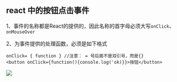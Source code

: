 ## react 中的按钮点击事件

1、事件的名称都是React的提供的，因此名称的首字母必须大写`onClick`、`onMouseOver`

2、为事件提供的处理函数，必须是如下格式

    onClick= { function } //注意： = 号后面不是双引号，而是{}
    <button onClick={function(){console.log('ok)}}>按钮</button>

![](https://i.imgur.com/tswh4hx.png)